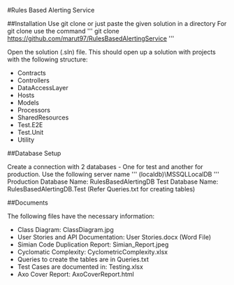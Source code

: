 #Rules Based Alerting Service

##Installation
Use git clone or just paste the given solution in a directory 
For git clone use the command
'''
git clone https://github.com/marut97/RulesBasedAlertingService
'''

Open the solution (.sln) file.
This should open up a solution with projects with the following structure:
- Contracts
- Controllers
- DataAccessLayer
- Hosts
- Models
- Processors
- SharedResources
- Test.E2E
- Test.Unit
- Utility

##Database Setup

Create a connection with 2 databases - One for test and another for production.
Use the following server name
'''
(localdb)\MSSQLLocalDB
'''
Production Database Name: RulesBasedAlertingDB
Test Database Name: RulesBasedAlertingDB.Test
(Refer Queries.txt for creating tables)

##Documents

The following files have the necessary information:
 - Class Diagram: ClassDiagram.jpg
 - User Stories and API Documentation: User Stories.docx (Word File)
 - Simian Code Duplication Report: Simian_Report.jpeg 
 - Cyclomatic Complexity: CyclometricComplexity.xlsx
 - Queries to create the tables are in Queries.txt
 - Test Cases are documented in: Testing.xlsx
 - Axo Cover Report: AxoCoverReport.html
 

